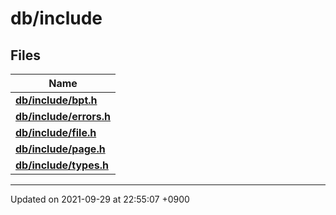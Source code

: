 

# db/include



## Files

| Name           |
| -------------- |
| **[db/include/bpt.h](/Files/db/include/bpt.h#file-bpt.h)**  |
| **[db/include/errors.h](/Files/db/include/errors.h#file-errors.h)**  |
| **[db/include/file.h](/Files/db/include/file.h#file-file.h)**  |
| **[db/include/page.h](/Files/db/include/page.h#file-page.h)**  |
| **[db/include/types.h](/Files/db/include/types.h#file-types.h)**  |






-------------------------------

Updated on 2021-09-29 at 22:55:07 +0900
